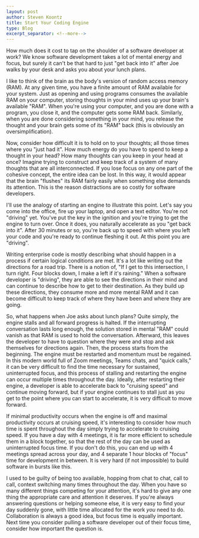 ```yaml
---
layout: post
author: Steven Koontz
title: Start Your Coding Engine
type: Blog
excerpt_separator: <!--more-->
---
```


How much does it cost to tap on the shoulder of a software developer at work? We know software development takes a lot of mental energy and focus, but surely it can't be that hard to just "get back into it" after Joe walks by your desk and asks you about your lunch plans.

I like to think of the brain as the body's version of random access memory (RAM). At any given time, you have a finite amount of RAM available for your system. Just as opening and using programs consumes the available RAM on your computer, storing thoughts in your mind uses up your brain's available "RAM".<!--more--> When you're using your computer, and you are done with a program, you close it, and the computer gets some RAM back. Similarly, when you are done considering something in your mind, you release the thought and your brain gets some of its "RAM" back (this is obviously an oversimplification).

Now, consider how difficult it is to hold on to your thoughts; all those times where you "just had it". How much energy do you have to spend to keep a thought in your head? How many thoughts can you keep in your head at once? Imagine trying to construct and keep track of a system of many thoughts that are all interconnected. If you lose focus on any one part of the cohesive concept, the entire idea can be lost. In this way, it would appear that the brain "flushes" its RAM fairly easily when something else demands its attention. This is the reason distractions are so costly for software developers.

I'll use the analogy of starting an engine to illustrate this point. Let's say you come into the office, fire up your laptop, and open a text editor. You're not "driving" yet. You've put the key in the ignition and you're trying to get the engine to turn over. Once it does, you naturally accelerate as you "get back into it". After 30 minutes or so, you're back up to speed with where you left your code and you're ready to continue fleshing it out. At this point you are "driving".

Writing enterprise code is mostly describing what should happen in a process if certain logical conditions are met. It's a lot like writing out the directions for a road trip. There is a notion of, "If I get to this intersection, I turn right. Four blocks down, I make a left if it's raining." When a software developer is "driving", they are able to see the directions in their mind and can continue to describe how to get to their destination. As they build up these directions, they consume more and more mental RAM and it can become difficult to keep track of where they have been and where they are going.

So, what happens when Joe asks about lunch plans? Quite simply, the engine stalls and all forward progress is halted. If the interrupting conversation lasts long enough, the solution stored in mental "RAM" could vanish as that RAM is used to hold the conversation. Afterward, this leaves the developer to have to question where they were and stop and ask themselves for directions again. Then, the process starts from the beginning. The engine must be restarted and momentum must be regained. In this modern world full of Zoom meetings, Teams chats, and "quick calls," it can be very difficult to find the time necessary for sustained, uninterrupted focus, and this process of stalling and restarting the engine can occur multiple times throughout the day. Ideally, after restarting their engine, a developer is able to accelerate back to "cruising speed" and continue moving forward, but if your engine continues to stall just as you get to the point where you can start to accelerate, it is very difficult to move forward.

If minimal productivity occurs when the engine is off and maximal productivity occurs at cruising speed, it's interesting to consider how much time is spent throughout the day simply trying to accelerate to cruising speed. If you have a day with 4 meetings, it is far more efficient to schedule them in a block together, so that the rest of the day can be used as uninterrupted focus time. If you don't do this, you can end up with 4 meetings spread across your day, and 4 separate 1 hour blocks of "focus" time for development in between. It is very hard (if not impossible) to build software in bursts like this.

I used to be guilty of being too available, hopping from chat to chat, call to call, context switching many times throughout the day. When you have so many different things competing for your attention, it's hard to give any one thing the appropriate care and attention it deserves. If you're always answering questions or helping someone else, it is very easy to find your day suddenly gone, with little time allocated for the work _you_ need to do. Collaboration is always a good idea, but focus time is equally important. Next time you consider pulling a software developer out of their focus time, consider how important the question is.
